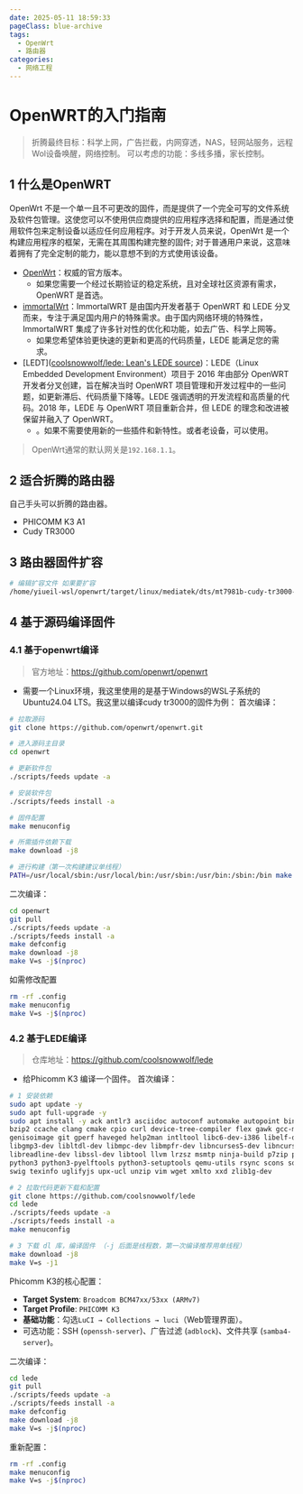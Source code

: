 ```yaml
---
date: 2025-05-11 18:59:33
pageClass: blue-archive
tags:
  - OpenWrt
  - 路由器
categories:
  - 网络工程
---
```


# OpenWRT的入门指南
>折腾最终目标：科学上网，广告拦截，内网穿透，NAS，轻网站服务，远程Wol设备唤醒，网络控制。
>可以考虑的功能：多线多播，家长控制。

## 1 什么是OpenWRT
OpenWrt 不是一个单一且不可更改的固件，而是提供了一个完全可写的文件系统及软件包管理。这使您可以不使用供应商提供的应用程序选择和配置，而是通过使用软件包来定制设备以适应任何应用程序。对于开发人员来说，OpenWrt 是一个构建应用程序的框架，无需在其周围构建完整的固件; 对于普通用户来说，这意味着拥有了完全定制的能力，能以意想不到的方式使用该设备。
- [OpenWrt](https://github.com/openwrt/openwrt)：权威的官方版本。
	- 如果您需要一个经过长期验证的稳定系统，且对全球社区资源有需求，OpenWRT 是首选。
- [immortalWrt](https://github.com/immortalwrt/immortalwrt)：ImmortalWRT 是由国内开发者基于 OpenWRT 和 LEDE 分叉而来，专注于满足国内用户的特殊需求。由于国内网络环境的特殊性，ImmortalWRT 集成了许多针对性的优化和功能，如去广告、科学上网等。
	- 如果您希望体验更快速的更新和更高的代码质量，LEDE 能满足您的需求。
- [LEDT]([coolsnowwolf/lede: Lean's LEDE source](https://github.com/coolsnowwolf/lede))：LEDE（Linux Embedded Development Environment）项目于 2016 年由部分 OpenWRT 开发者分叉创建，旨在解决当时 OpenWRT 项目管理和开发过程中的一些问题，如更新滞后、代码质量下降等。LEDE 强调透明的开发流程和高质量的代码。2018 年，LEDE 与 OpenWRT 项目重新合并，但 LEDE 的理念和改进被保留并融入了 OpenWRT。
	- 。如果不需要使用新的一些插件和新特性。或者老设备，可以使用。
>OpenWrt通常的默认网关是`192.168.1.1`。
## 2 适合折腾的路由器
自己手头可以折腾的路由器。
- PHICOMM K3 A1
- Cudy TR3000
## 3 路由器固件扩容
```sh
# 编辑扩容文件 如果要扩容
/home/yiueil-wsl/openwrt/target/linux/mediatek/dts/mt7981b-cudy-tr3000-v1.dtsi
```
## 4 基于源码编译固件
### 4.1 基于openwrt编译
>官方地址：https://github.com/openwrt/openwrt
- 需要一个Linux环境，我这里使用的是基于Windows的WSL子系统的Ubuntu24.04 LTS。我这里以编译cudy tr3000的固件为例：
首次编译：
```sh
# 拉取源码
git clone https://github.com/openwrt/openwrt.git

# 进入源码主目录
cd openwrt

# 更新软件包
./scripts/feeds update -a

# 安装软件包
./scripts/feeds install -a

# 固件配置
make menuconfig

# 所需插件依赖下载
make download -j8

# 进行构建（第一次构建建议单线程）
PATH=/usr/local/sbin:/usr/local/bin:/usr/sbin:/usr/bin:/sbin:/bin make V=s -j1
```

二次编译：
```sh
cd openwrt
git pull
./scripts/feeds update -a
./scripts/feeds install -a
make defconfig
make download -j8
make V=s -j$(nproc)
```

如需修改配置
```sh
rm -rf .config
make menuconfig
make V=s -j$(nproc)
```
### 4.2 基于LEDE编译
>仓库地址：https://github.com/coolsnowwolf/lede
- 给Phicomm K3 编译一个固件。
首次编译：
```sh
# 1 安装依赖
sudo apt update -y
sudo apt full-upgrade -y
sudo apt install -y ack antlr3 asciidoc autoconf automake autopoint binutils bison build-essential \
bzip2 ccache clang cmake cpio curl device-tree-compiler flex gawk gcc-multilib g++-multilib gettext \
genisoimage git gperf haveged help2man intltool libc6-dev-i386 libelf-dev libfuse-dev libglib2.0-dev \
libgmp3-dev libltdl-dev libmpc-dev libmpfr-dev libncurses5-dev libncursesw5-dev libpython3-dev \
libreadline-dev libssl-dev libtool llvm lrzsz msmtp ninja-build p7zip p7zip-full patch pkgconf \
python3 python3-pyelftools python3-setuptools qemu-utils rsync scons squashfs-tools subversion \
swig texinfo uglifyjs upx-ucl unzip vim wget xmlto xxd zlib1g-dev

# 2 拉取代码更新下载和配置
git clone https://github.com/coolsnowwolf/lede
cd lede
./scripts/feeds update -a
./scripts/feeds install -a
make menuconfig

# 3 下载 dl 库，编译固件 （-j 后面是线程数，第一次编译推荐用单线程）
make download -j8
make V=s -j1
```

Phicomm K3的核心配置：
- **Target System**: `Broadcom BCM47xx/53xx (ARMv7)`
- **Target Profile**: `PHICOMM K3`
- **基础功能**：勾选`LuCI → Collections → luci`（Web管理界面）。
- 可选功能：SSH (`openssh-server`)、广告过滤 (`adblock`)、文件共享 (`samba4-server`)。

二次编译：
```sh
cd lede
git pull
./scripts/feeds update -a
./scripts/feeds install -a
make defconfig
make download -j8
make V=s -j$(nproc)
```

重新配置：
```sh
rm -rf .config
make menuconfig
make V=s -j$(nproc)
```